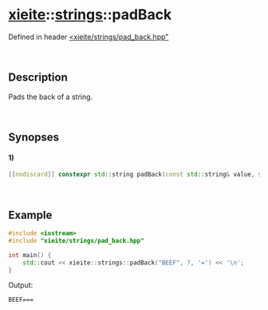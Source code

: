 # [xieite](../../xieite.md)\:\:[strings](../../strings.md)\:\:padBack
Defined in header [<xieite/strings/pad_back.hpp"](../../../include/xieite/strings/pad_back.hpp)

&nbsp;

## Description
Pads the back of a string.

&nbsp;

## Synopses
#### 1)
```cpp
[[nodiscard]] constexpr std::string padBack(const std::string& value, std::size_t size, char padding = ' ') noexcept;
```

&nbsp;

## Example
```cpp
#include <iostream>
#include "xieite/strings/pad_back.hpp"

int main() {
    std::cout << xieite::strings::padBack("BEEF", 7, '=') << '\n';
}
```
Output:
```
BEEF===
```

